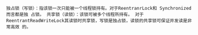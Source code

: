 `独占锁（写锁）：指该锁一次只能被一个线程锁持有。对于ReentranrLock和 Synchronized 而言都是独
占锁。
共享锁（读锁）：该锁可被多个线程所持有。
对于ReentrantReadWriteLock其读锁时共享锁，写锁是独占锁，读锁的共享锁可保证并发读是非常高效
的。`
